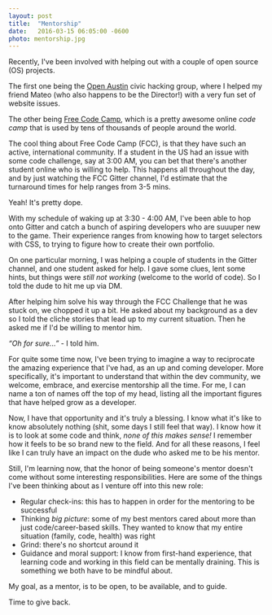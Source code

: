 ```yaml
---
layout: post
title:  "Mentorship"
date:   2016-03-15 06:05:00 -0600
photo: mentorship.jpg
---
```

Recently, I've been involved with helping out with a couple of open source (OS) projects.

The first one being the <a class="link--base" href="http://open-austin.org" target="blank">Open Austin</a> civic hacking group, where I helped my friend Mateo (who also happens to be the Director!) with a very fun set of website issues.

The other being <a class="link--base" href="https://freecodecamp.com" target="blank">Free Code Camp</a>, which is a pretty awesome online *code camp* that is used by tens of thousands of people around the world.

The cool thing about Free Code Camp (FCC), is that they have such an active, international community. If a student in the US had an issue with some code challenge, say at 3:00 AM, you can bet that there's another student online who is willing to help. This happens all throughout the day, and by just watching the FCC Gitter channel, I'd estimate that the turnaround times for help ranges from 3-5 mins.

Yeah! It's pretty dope.

With my schedule of waking up at 3:30 - 4:00 AM, I've been able to hop onto Gitter and catch a bunch of aspiring developers who are suuuper new to the game. Their experience ranges from knowing how to target selectors with CSS, to trying to figure how to create their own portfolio.

On one particular morning, I was helping a couple of students in the Gitter channel, and one student asked for help. I gave some clues, lent some hints, but things were *still not working* (welcome to the world of code). So I told the dude to hit me up via DM.

After helping him solve his way through the FCC Challenge that he was stuck on, we chopped it up a bit. He asked about my background as a dev so I told the cliche stories that lead up to my current situation. Then he asked me if I'd be willing to mentor him.

_<span class="accent--cool">“</span>Oh for sure...<span class="accent--cool">”</span>_ - I told him.

For quite some time now, I've been trying to imagine a way to reciprocate the amazing experience that I've had, as an up and coming developer. More specifically, it's important to understand that within the dev community, we welcome, embrace, and exercise mentorship all the time. For me, I can name a ton of names off the top of my head, listing all the important figures that have helped grow as a developer.

Now, I have that opportunity and it's truly a blessing. I know what it's like to know absolutely nothing (shit, some days I still feel that way). I know how it is to look at some code and think, *none of this makes sense!* I remember how it feels to be so brand new to the field. And for all these reasons, I feel like I can truly have an impact on the dude who asked me to be his mentor.

Still, I'm learning now, that the honor of being someone's mentor doesn't come without some interesting responsibilities. Here are some of the things I've been thinking about as I venture off into this new role:

- Regular check-ins: this has to happen in order for the mentoring to be successful
- Thinking *big picture*: some of my best mentors cared about more than just code/career-based skills. They wanted to know that my entire situation (family, code, health) was right
- Grind: there's no shortcut around it
- Guidance and moral support: I know from first-hand experience, that learning code and working in this field can be mentally draining. This is something we both have to be mindful about.

My goal, as a mentor, is to be open, to be available, and to guide.

Time to give back.
